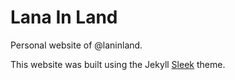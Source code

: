 # Lana In Land

Personal website of @laninland.

This website was built using the Jekyll [Sleek](https://github.com/janczizikow/sleek) theme.
